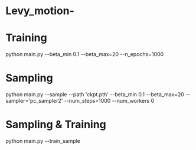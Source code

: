 # Levy_motion-

# Training 
python main.py --beta_min 0.1 --beta_max=20 --n_epochs=1000

# Sampling 
python main.py --sample --path 'ckpt.pth' --beta_min 0.1 --beta_max=20 --sampler='pc_sampler2' --num_steps=1000 --num_workers 0

# Sampling & Training 
python main.py --train_sample 
